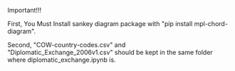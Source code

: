 Important!!!

First, You Must Install sankey diagram package with "pip install mpl-chord-diagram". 

Second, "COW-country-codes.csv" and "Diplomatic_Exchange_2006v1.csv" should be kept in the same folder where diplomatic_exchange.ipynb is.

